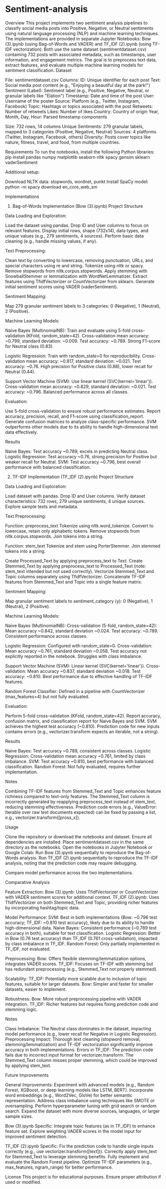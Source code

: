 # Sentiment-analysis 
Overview
This project implements two sentiment analysis pipelines to classify social media posts into Positive, Negative, or Neutral sentiments using natural language processing (NLP) and machine learning techniques. The implementations are provided in separate Jupyter Notebooks: Bow (3).ipynb (using Bag-of-Words and VADER) and TF_IDF (2).ipynb (using TF-IDF vectorization). Both use the same dataset (sentimentdataset.csv) containing 732 posts with associated metadata, such as timestamps, user information, and engagement metrics. The goal is to preprocess text data, extract features, and evaluate multiple machine learning models for sentiment classification.
Dataset

File: sentimentdataset.csv
Columns:
ID: Unique identifier for each post
Text: Social media post content (e.g., "Enjoying a beautiful day at the park!")
Sentiment (Label): Sentiment label (e.g., Positive, Negative, Neutral, or granular labels like "Elation")
Timestamp: Date and time of the post
User: Username of the poster
Source: Platform (e.g., Twitter, Instagram, Facebook)
Topic: Hashtags or topics associated with the post
Retweets: Number of retweets
Likes: Number of likes
Country: Country of origin
Year, Month, Day, Hour: Parsed timestamp components


Size: 732 rows, 14 columns
Unique Sentiments: 279 granular labels, mapped to 3 categories (Positive, Negative, Neutral)
Sources: 4 platforms (Twitter, Instagram, Facebook, others)
Diversity: Posts cover topics like nature, fitness, travel, and food, from multiple countries.

Requirements
To run the notebooks, install the following Python libraries:
pip install pandas numpy matplotlib seaborn nltk spacy gensim sklearn vaderSentiment

Additional setup:

Download NLTK data: stopwords, wordnet, punkt
Install SpaCy model: python -m spacy download en_core_web_sm

Implementations
1. Bag-of-Words Implementation (Bow (3).ipynb)
Project Structure

Data Loading and Exploration:

Load the dataset using pandas.
Drop ID and User columns to focus on relevant features.
Display initial rows, shape (732x14), data types, and unique values (e.g., 279 sentiments, 4 sources).
Perform basic data cleaning (e.g., handle missing values, if any).


Text Preprocessing:

Clean text by converting to lowercase, removing punctuation, URLs, and special characters using re and string.
Tokenize using nltk or spacy.
Remove stopwords from nltk.corpus.stopwords.
Apply stemming with SnowballStemmer or lemmatization with WordNetLemmatizer.
Extract features using TfidfVectorizer or CountVectorizer from sklearn.
Generate initial sentiment scores using VADER (vaderSentiment).


Sentiment Mapping:

Map 279 granular sentiment labels to 3 categories: 0 (Negative), 1 (Neutral), 2 (Positive).


Machine Learning Models:

Naive Bayes (MultinomialNB):
Train and evaluate using 5-fold cross-validation (KFold, random_state=42).
Cross-validation mean accuracy: ~0.799, standard deviation: ~0.009.
Test accuracy: ~0.789.
Strong F1-score for Neutral class (0.83).


Logistic Regression:
Train with random_state=0 for reproducibility.
Cross-validation mean accuracy: ~0.817, standard deviation: ~0.021.
Test accuracy: ~0.76.
High precision for Positive class (0.88), lower recall for Neutral (0.44).


Support Vector Machine (SVM):
Use linear kernel (SVC(kernel='linear')).
Cross-validation mean accuracy: ~0.829, standard deviation: ~0.021.
Test accuracy: ~0.796.
Balanced performance across all classes.




Evaluation:

Use 5-fold cross-validation to ensure robust performance estimates.
Report accuracy, precision, recall, and F1-score using classification_report.
Generate confusion matrices to analyze class-specific performance.
SVM outperforms other models due to its ability to handle high-dimensional text data effectively.



Results

Naive Bayes: Test accuracy ~0.789, excels in predicting Neutral class.
Logistic Regression: Test accuracy ~0.76, strong precision for Positive but weaker recall for Neutral.
SVM: Test accuracy ~0.796, best overall performance with balanced classification.

2. TF-IDF Implementation (TF_IDF (2).ipynb)
Project Structure

Data Loading and Exploration:

Load dataset with pandas.
Drop ID and User columns.
Verify dataset characteristics: 732 rows, 279 unique sentiments, 4 unique sources.
Explore sample texts and metadata.


Text Preprocessing:

Function: preprocess_text
Tokenize using nltk.word_tokenize.
Convert to lowercase, retain only alphabetic tokens.
Remove stopwords from nltk.corpus.stopwords.
Join tokens into a string.


Function: stem_text
Tokenize and stem using PorterStemmer.
Join stemmed tokens into a string.


Create Processed_Text by applying preprocess_text to Text.
Create Stemmed_Text by applying preprocess_text to Processed_Text (note: stem_text intended but not used correctly).
Vectorize Stemmed_Text and Topic columns separately using TfidfVectorizer.
Concatenate TF-IDF features from Stemmed_Text and Topic into a single feature matrix.


Sentiment Mapping:

Map granular sentiment labels to sentiment_category (y): 0 (Negative), 1 (Neutral), 2 (Positive).


Machine Learning Models:

Naive Bayes (MultinomialNB):
Cross-validation (5-fold, random_state=42): Mean accuracy ~0.842, standard deviation ~0.024.
Test accuracy: ~0.789.
Consistent performance across classes.


Logistic Regression:
Configured with random_state=0.
Cross-validation: Mean accuracy ~0.761, standard deviation ~0.058.
Test accuracy not explicitly reported in the notebook.
Struggles with class imbalance.


Support Vector Machine (SVM):
Linear kernel (SVC(kernel='linear')).
Cross-validation: Mean accuracy ~0.837, standard deviation ~0.018.
Test accuracy: ~0.810.
Best performance due to effective handling of TF-IDF features.


Random Forest Classifier:
Defined in a pipeline with CountVectorizer (max_features=4) but not fully evaluated.




Evaluation:

Perform 5-fold cross-validation (KFold, random_state=42).
Report accuracy, confusion matrix, and classification report for Naive Bayes and SVM.
SVM achieves the highest test accuracy (~0.810).
Prediction code for new inputs contains errors (e.g., vectorizer.transform expects an iterable, not a string).



Results

Naive Bayes: Test accuracy ~0.789, consistent across classes.
Logistic Regression: Cross-validation mean accuracy ~0.761, limited by class imbalance.
SVM: Test accuracy ~0.810, best performance with balanced classification.
Random Forest: Not fully evaluated, requires further implementation.

Notes

Combining TF-IDF features from Stemmed_Text and Topic enhances feature richness compared to text-only features.
The Stemmed_Text column is incorrectly generated by reapplying preprocess_text instead of stem_text, reducing stemming effectiveness.
Prediction code errors (e.g., ValueError: Iterable over raw text documents expected) can be fixed by passing a list, e.g., vectorizer.transform([pross_x]).

Usage

Clone the repository or download the notebooks and dataset.
Ensure all dependencies are installed.
Place sentimentdataset.csv in the same directory as the notebooks.
Open the notebooks in Jupyter Notebook or Google Colab:
Run Bow (3).ipynb sequentially to reproduce the Bag-of-Words analysis.
Run TF_IDF (2).ipynb sequentially to reproduce the TF-IDF analysis, noting that the prediction code may require debugging.


Compare model performance across the two implementations.

Comparative Analysis

Feature Extraction:
Bow (3).ipynb: Uses TfidfVectorizer or CountVectorizer with VADER sentiment scores for additional context.
TF_IDF (2).ipynb: Uses TfidfVectorizer on both Stemmed_Text and Topic, providing richer features by incorporating hashtag/topic data.


Model Performance:
SVM: Best in both implementations (Bow: ~0.796 test accuracy; TF_IDF: ~0.810 test accuracy), likely due to its ability to handle high-dimensional data.
Naive Bayes: Consistent performance (~0.789 test accuracy in both), suitable for text classification.
Logistic Regression: Better in Bow (0.76 test accuracy) than TF_IDF (0.761 cross-validation), impacted by class imbalance in TF_IDF.
Random Forest: Only partially implemented in TF_IDF, not evaluated.


Preprocessing:
Bow: Offers flexible stemming/lemmatization options, integrates VADER scores.
TF_IDF: Focuses on TF-IDF with stemming but has redundant preprocessing (e.g., Stemmed_Text not properly stemmed).


Scalability:
TF_IDF: Potentially more scalable due to inclusion of topic features, suitable for larger datasets.
Bow: Simpler and faster for smaller datasets, easier to implement.


Robustness:
Bow: More robust preprocessing pipeline with VADER integration.
TF_IDF: Richer features but requires fixing prediction code and stemming logic.



Notes

Class Imbalance: The Neutral class dominates in the dataset, impacting model performance (e.g., lower recall for Negative in Logistic Regression).
Preprocessing Impact: Thorough text cleaning (stopword removal, stemming/lemmatization) and TF-IDF vectorization significantly improve accuracy in both implementations.
Errors in TF_IDF: The prediction code fails due to incorrect input format for vectorizer.transform. The Stemmed_Text column misses proper stemming, which could be improved by applying stem_text.

Future Improvements

General Improvements:
Experiment with advanced models (e.g., Random Forest, XGBoost, or deep learning models like LSTM, BERT).
Incorporate word embeddings (e.g., Word2Vec, GloVe) for better semantic representation.
Address class imbalance using techniques like SMOTE or oversampling.
Perform hyperparameter tuning with grid search or random search.
Expand the dataset with more diverse sources, languages, or larger sample sizes.


Bow (3).ipynb Specific:
Integrate topic features (as in TF_IDF) to enhance feature set.
Explore weighting VADER scores in the model input for improved sentiment detection.


TF_IDF (2).ipynb Specific:
Fix the prediction code to handle single inputs correctly (e.g., use vectorizer.transform([text])).
Correctly apply stem_text for Stemmed_Text to leverage stemming benefits.
Fully implement and evaluate the Random Forest pipeline.
Optimize TF-IDF parameters (e.g., max_features, ngram_range) for better performance.



License
This project is for educational purposes. Ensure proper attribution if used or modified.
